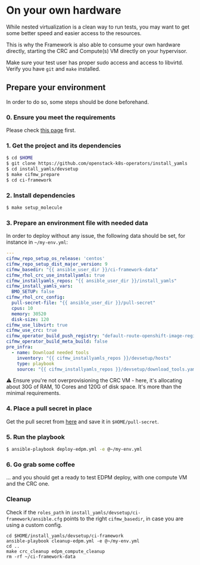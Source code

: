 # On your own hardware
While nested virtualization is a clean way to run tests, you may want to get
some better speed and easier access to the resources.

This is why the Framework is also able to consume your own hardware directly,
starting the CRC and Compute(s) VM directly on your hypervisor.

Make sure your test user has proper sudo access and
access to libvirtd. Verify you have `git` and `make` installed.

## Prepare your environment
In order to do so, some steps should be done beforehand.

### 0. Ensure you meet the requirements
Please check [this page](./01_requirements.md) first.

### 1. Get the project and its dependencies
```Bash
$ cd $HOME
$ git clone https://github.com/openstack-k8s-operators/install_yamls
$ cd install_yamls/devsetup
$ make cifmw_prepare
$ cd ci-framework
```

### 2. Install dependencies
```Bash
$ make setup_molecule
```

### 3. Prepare an environment file with needed data
In order to deploy without any issue, the following data should be set, for
instance in `~/my-env.yml`:
```YAML
---
cifmw_repo_setup_os_release: 'centos'
cifmw_repo_setup_dist_major_version: 9
cifmw_basedir: "{{ ansible_user_dir }}/ci-framework-data"
cifmw_rhol_crc_use_installyamls: true
cifmw_installyamls_repos: "{{ ansible_user_dir }}/install_yamls"
cifmw_install_yamls_vars:
  BMO_SETUP: false
cifmw_rhol_crc_config:
  pull-secret-file: "{{ ansible_user_dir }}/pull-secret"
  cpus: 10
  memory: 30520
  disk-size: 120
cifmw_use_libvirt: true
cifmw_use_crc: true
cifmw_operator_build_push_registry: "default-route-openshift-image-registry.apps-crc.testing"
cifmw_operator_build_meta_build: false
pre_infra:
  - name: Download needed tools
    inventory: "{{ cifmw_installyamls_repos }}/devsetup/hosts"
    type: playbook
    source: "{{ cifmw_installyamls_repos }}/devsetup/download_tools.yaml"
```

⚠️ Ensure you're not overprovisioning the CRC VM - here, it's allocating
about 30G of RAM, 10 Cores and 120G of disk space. It's more than the minimal
requirements.

### 4. Place a pull secret in place

Get the pull secret from [here](https://cloud.redhat.com/openshift/create/local)
and save it in `$HOME/pull-secret`.

### 5. Run the playbook
```Bash
$ ansible-playbook deploy-edpm.yml -e @~/my-env.yml
```

### 6. Go grab some coffee
... and you should get a ready to test EDPM deploy, with one compute VM and
the CRC one.

### Cleanup

Check if the `roles_path` in `install_yamls/devsetup/ci-framework/ansible.cfg`
points to the right `cifmw_basedir`, in case you are using a custom config.

```
cd $HOME/install_yamls/devsetup/ci-framework
ansible-playbook cleanup-edpm.yml -e @~/my-env.yml
cd ..
make crc_cleanup edpm_compute_cleanup
rm -rf ~/ci-framework-data
```
